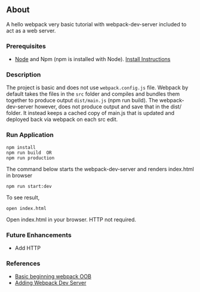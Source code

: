## About
A hello webpack very basic tutorial with webpack-dev-server included to act as a web server.

### Prerequisites
+ [Node](https://nodejs.org/en/) and Npm (npm is installed with Node). [Install Instructions](https://nodejs.org/en/download/package-manager/)

### Description
 The project is basic and does not use `webpack.config.js` file. Webpack by default takes the files in the `src` folder and compiles and bundles them together to produce output `dist/main.js` (npm run build). The webpack-dev-server however, does not produce output and save that in the dist/ folder. It instead keeps a cached copy of main.js that is updated and deployed back via webpack on each src edit.

### Run Application
````
npm install
npm run build  OR
npm run production

````
The command below starts the webpack-dev-server and renders index.html in browser
````
npm run start:dev

````

To see result,

```
open index.html
```

Open index.html in your browser. HTTP not required.

### Future Enhancements
+ Add HTTP

### References
+ [Basic beginning webpack OOB](https://www.youtube.com/watch?v=cQakPE9LqKg)
+ [Adding Webpack Dev Server](https://www.youtube.com/watch?v=vci2x0B81P8&list=PLWkguCWKqN9PIG9hxhQiD2PW0DYhk1gue)
